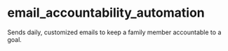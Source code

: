 # email_accountability_automation
Sends daily, customized emails to keep a family member accountable to a goal.
